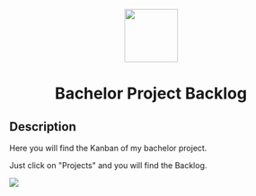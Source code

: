 <p align="center">
  <img src="https://user-images.githubusercontent.com/32516811/111670219-e145b780-8817-11eb-8340-bbca55bbf2c7.png" width="95" height="95" alt="">
</p>

<h1 align="center">Bachelor Project Backlog</h1>

## Description
Here you will find the Kanban of my bachelor project.

Just click on "Projects" and you will find the Backlog.

<a href="https://github.com/rennrennrenn/bachelor-backlog/issues" title="Open Issues"><img src="https://img.shields.io/github/issues/rennrennrenn/bachelor-backlog"></a>
